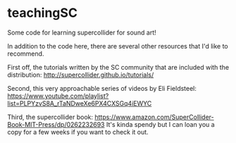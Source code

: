 # teachingSC
Some code for learning supercollider for sound art!

In addition to the code here, there are several other resources that I'd like to recommend.

First off, the tutorials written by the SC community that are included with the distribution:
http://supercollider.github.io/tutorials/

Second, this very approachable series of videos by Eli Fieldsteel:
https://www.youtube.com/playlist?list=PLPYzvS8A_rTaNDweXe6PX4CXSGq4iEWYC

Third, the supercollider book:
https://www.amazon.com/SuperCollider-Book-MIT-Press/dp/0262232693
It's kinda spendy but I can loan you a copy for a few weeks if you want to check it out.





